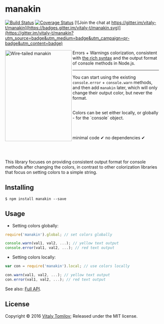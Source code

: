 manakin
=======

[![Build Status](https://travis-ci.org/vitaly-t/manakin.svg?branch=master)](https://travis-ci.org/vitaly-t/manakin)
[![Coverage Status](https://coveralls.io/repos/vitaly-t/manakin/badge.svg?branch=master)](https://coveralls.io/r/vitaly-t/manakin?branch=master)
[![Join the chat at https://gitter.im/vitaly-t/manakin](https://badges.gitter.im/vitaly-t/manakin.svg)](https://gitter.im/vitaly-t/manakin?utm_source=badge&utm_medium=badge&utm_campaign=pr-badge&utm_content=badge)

<img align="left" width="218" height="298" src="https://s31.postimg.org/y3s1ucqor/manakin.jpg" alt="Wire-tailed manakin">

Errors + Warnings colorization, consistent with [the rich syntax](https://developer.mozilla.org/en-US/docs/Web/API/Console/log) and the output format of console methods in Node.js.

---

You can start using the existing `console.error` + `console.warn` methods, and then add `manakin` later, which will only change their output color, but never the format.

<br/>
Colors can be set either locally, or globally - for the `console` object.

<br/><br/>
minimal code &#10004; no dependencies &#10004;

<br/><br/>

This library focuses on providing consistent output format for console methods after changing the colors, in contrast to other colorization
libraries that focus on setting colors to a simple string.

## Installing

```
$ npm install manakin --save
```

## Usage

* Setting colors globally:

```js
require('manakin').global; // set colors globally

console.warn(val1, val2, ...); // yellow text output
console.error(val1, val2, ...); // red text output
```

* Setting colors locally:

```js
var con = require('manakin').local; // use colors locally

con.warn(val1, val2, ...); // yellow text output
con.error(val1, val2, ...); // red text output
```

See also: [Full API].

## License

Copyright © 2016 [Vitaly Tomilov](https://github.com/vitaly-t);
Released under the MIT license.

[Full API]:API.md
[global]:#global  
[local]:#local
[shared]:#shared
